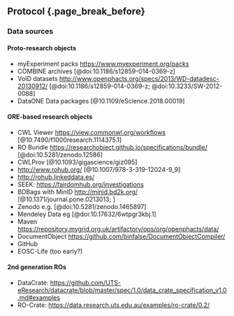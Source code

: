 ## Protocol {.page_break_before}

<!-- From https://f1000research.com/for-authors/article-guidelines/study-protocols

     

Please include a clear rationale for the study, as well as a detailed description of the protocol, including:

    How the sample is to be selected
    Interventions to be measured
    Sample size calculation - i.e. expected number of participants to make the outcome significant
    Primary outcomes to be measured, as well as a list of secondary outcomes
    Data analysis and statistical plan
    Details of any ethical issues relating to the study (and of the ethical approval received).
    Plans for dissemination of the study outcome (including the associated data) once completed.
     

Ethics policies: All research must have been conducted within an appropriate ethical framework. Details of approval by the authors’ institution or an ethics committee must be provided in the Methods section. Please refer to the detailed ’Ethics’ section in our editorial policies for more information.


 -->
### Data sources

#### Proto-research objects

* myExperiment packs https://www.myexperiment.org/packs
* COMBINE archives [@doi:10.1186/s12859-014-0369-z]
* VoID datasets http://www.openphacts.org/specs/2013/WD-datadesc-20130912/ [@doi:10.1186/s12859-014-0369-z; @doi:10.3233/SW-2012-0088]
* DataONE Data packages [@10.1109/eScience.2018.00019]

#### ORE-based research objects

* CWL Viewer https://view.commonwl.org/workflows [@10.7490/f1000research.1114375.1]
* RO Bundle https://researchobject.github.io/specifications/bundle/ [@doi:10.5281/zenodo.12586] 
* CWLProv [@10.1093/gigascience/giz095]
* http://www.rohub.org/ [@10.1007/978-3-319-12024-9_9]
* http://rohub.linkeddata.es/
* SEEK: https://fairdomhub.org/investigations
* BDBags with MinID http://minid.bd2k.org/ [@10.1371/journal.pone.0213013; ]
* Zenodo e.g. [@doi:10.5281/zenodo.1465897]
* Mendeley Data eg [@doi:10.17632/6wtpgr3kbj.1]
* Maven https://repository.mygrid.org.uk/artifactory/ops/org/openphacts/data/
* DocumentObject https://github.com/binfalse/DocumentObjectCompiler/
* GitHub 
* EOSC-Life (too early?)

#### 2nd generation ROs

* DataCrate: https://github.com/UTS-eResearch/datacrate/blob/master/spec/1.0/data_crate_specification_v1.0.md#examples
* RO-Crate: https://data.research.uts.edu.au/examples/ro-crate/0.2/

